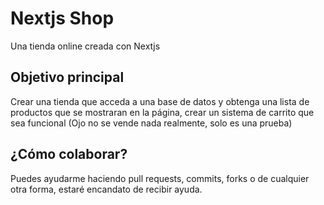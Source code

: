 # Nextjs Shop

Una tienda online creada con Nextjs

## Objetivo principal

Crear una tienda que acceda a una base de datos y obtenga una lista de productos que se mostraran en la página, crear un sistema de carrito que sea funcional (Ojo no se vende nada realmente, solo es una prueba)

## ¿Cómo colaborar?

Puedes ayudarme haciendo pull requests, commits, forks o de cualquier otra forma, estaré encandato de recibir ayuda.
